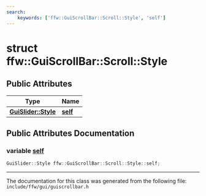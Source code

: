 ```yaml
---
search:
    keywords: ['ffw::GuiScrollBar::Scroll::Style', 'self']
---
```


# struct ffw::GuiScrollBar::Scroll::Style

## Public Attributes

|Type|Name|
|-----|-----|
|**[GuiSlider::Style](structffw_1_1_gui_slider_1_1_style.md)**|[**self**](structffw_1_1_gui_scroll_bar_1_1_scroll_1_1_style.md#1a27ac472e15324ebaa14b18518dc69fd6)|


## Public Attributes Documentation

### variable <a id="1a27ac472e15324ebaa14b18518dc69fd6" href="#1a27ac472e15324ebaa14b18518dc69fd6">self</a>

```cpp
GuiSlider::Style ffw::GuiScrollBar::Scroll::Style::self;
```





----------------------------------------
The documentation for this class was generated from the following file: `include/ffw/gui/guiscrollbar.h`
